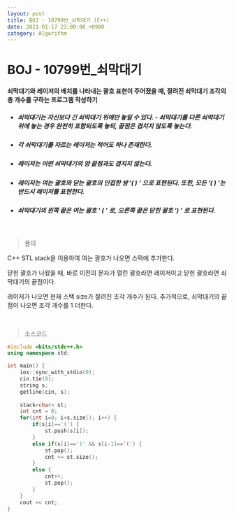 ```yaml
---
layout: post
title: BOJ - 10799번_쇠막대기 (C++)
date: 2021-01-17 23:00:00 +0900
category: Algorithm
---
```


# BOJ - 10799번_쇠막대기

#### 쇠막대기와 레이저의 배치를 나타내는 괄호 표현이 주어졌을 때, 잘려진 쇠막대기 조각의 총 개수를 구하는 프로그램 작성하기

- ##### 쇠막대기는 자신보다 긴 쇠막대기 위에만 놓일 수 있다. - 쇠막대기를 다른 쇠막대기 위에 놓는 경우 완전히 포함되도록 놓되, 끝점은 겹치지 않도록 놓는다.

- ##### 각 쇠막대기를 자르는 레이저는 적어도 하나 존재한다.

- ##### 레이저는 어떤 쇠막대기의 양 끝점과도 겹치지 않는다. 

- ##### 레이저는 여는 괄호와 닫는 괄호의 인접한 쌍 ‘( ) ’ 으로 표현된다. 또한, 모든 ‘( ) ’는 반드시 레이저를 표현한다.

- ##### 쇠막대기의 왼쪽 끝은 여는 괄호 ‘ ( ’ 로, 오른쪽 끝은 닫힌 괄호 ‘) ’ 로 표현된다. 

<br/>

> 풀이

C++ STL stack을 이용하여 여는 괄호가 나오면 스택에 추가한다. 

닫힌 괄호가 나왔을 때, 바로 이전의 문자가 열린 괄호라면 레이저이고 닫힌 괄호라면 쇠막대기의 끝점이다. 

레이저가 나오면 현재 스택 size가 잘려진 조각 개수가 된다. 추가적으로, 쇠막대기의 끝점이 나오면 조각 개수를 1 더한다.

<br/>

> 소스코드

```c++
#include <bits/stdc++.h>
using namespace std;

int main() {
	ios::sync_with_stdio(0);
	cin.tie(0);
	string s;
	getline(cin, s);
	
	stack<char> st;
	int cnt = 0;
	for(int i=0; i<s.size(); i++) {
		if(s[i]=='(') {
			st.push(s[i]);
		}
		else if(s[i]==')' && s[i-1]=='(') {
			st.pop();
			cnt += st.size();
		}
		else {
			cnt++;
			st.pop();
		}
	}
	cout << cnt;
}
```

